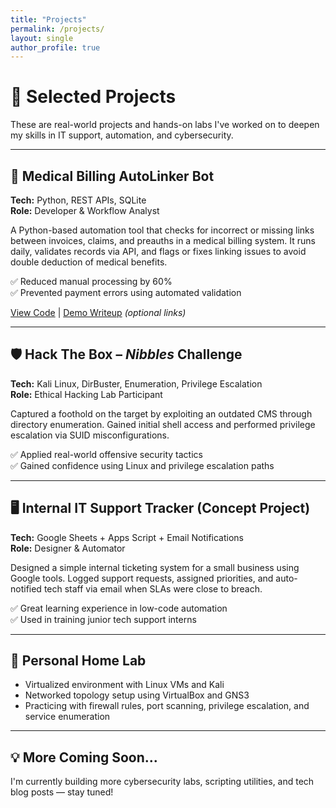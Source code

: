 ```yaml
---
title: "Projects"
permalink: /projects/
layout: single
author_profile: true
---
```


# 🧠 Selected Projects

These are real-world projects and hands-on labs I've worked on to deepen my skills in IT support, automation, and cybersecurity.

---

## 🔗 Medical Billing AutoLinker Bot

**Tech:** Python, REST APIs, SQLite  
**Role:** Developer & Workflow Analyst

A Python-based automation tool that checks for incorrect or missing links between invoices, claims, and preauths in a medical billing system. It runs daily, validates records via API, and flags or fixes linking issues to avoid double deduction of medical benefits.

✅ Reduced manual processing by 60%  
✅ Prevented payment errors using automated validation

[View Code](#) | [Demo Writeup](#) *(optional links)*

---

## 🛡️ Hack The Box – *Nibbles* Challenge

**Tech:** Kali Linux, DirBuster, Enumeration, Privilege Escalation  
**Role:** Ethical Hacking Lab Participant

Captured a foothold on the target by exploiting an outdated CMS through directory enumeration. Gained initial shell access and performed privilege escalation via SUID misconfigurations.

✅ Applied real-world offensive security tactics  
✅ Gained confidence using Linux and privilege escalation paths

---

## 🖥️ Internal IT Support Tracker (Concept Project)

**Tech:** Google Sheets + Apps Script + Email Notifications  
**Role:** Designer & Automator

Designed a simple internal ticketing system for a small business using Google tools. Logged support requests, assigned priorities, and auto-notified tech staff via email when SLAs were close to breach.

✅ Great learning experience in low-code automation  
✅ Used in training junior tech support interns

---

## 🔧 Personal Home Lab

- Virtualized environment with Linux VMs and Kali
- Networked topology setup using VirtualBox and GNS3
- Practicing with firewall rules, port scanning, privilege escalation, and service enumeration

---

## 💡 More Coming Soon...

I'm currently building more cybersecurity labs, scripting utilities, and tech blog posts — stay tuned!

